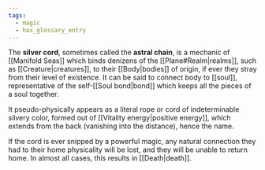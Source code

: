 ```yaml
---
tags:
  - magic
  - has_glossary_entry
---
```

The **silver cord**, sometimes called the **astral chain**, is a mechanic of [[Manifold Seas]] which binds denizens of the [[Plane#Realm|realms]], such as [[Creature|creatures]], to their [[Body|bodies]] of origin, if ever they stray from their level of existence. It can be said to connect body to [[soul]], representative of the self-[[Soul bond|bond]] which keeps all the pieces of a soul together. 

It pseudo-physically appears as a literal rope or cord of indeterminable silvery color, formed out of [[Vitality energy|positive energy]], which extends from the back (vanishing into the distance), hence the name. 

If the cord is ever snipped by a powerful magic, any natural connection they had to their home physicality will be lost, and they will be unable to return home. In almost all cases, this results in [[Death|death]].